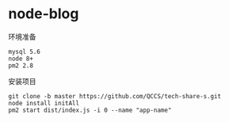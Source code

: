 # node-blog

环境准备
```
mysql 5.6
node 8+
pm2 2.8

```

安装项目
```
git clone -b master https://github.com/QCCS/tech-share-s.git
node install initAll
pm2 start dist/index.js -i 0 --name "app-name"
```
